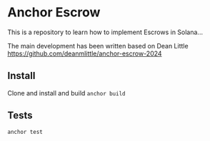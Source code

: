 # Anchor Escrow

This is a repository to learn how to implement Escrows in Solana... 

The main development has been written based on Dean Little https://github.com/deanmlittle/anchor-escrow-2024 

## Install

Clone and install and build
`anchor build`

## Tests 
`anchor test`